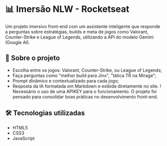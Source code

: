 # 📊 Imersão NLW - Rocketseat

Um projeto imersivo front-end com um assistente inteligente que responde a perguntas sobre estratégias, builds e meta de jogos como Valorant, Counter-Strike e League of Legends, utilizando a API do modelo Gemini (Google AI).

## 📌 Sobre o projeto

- Escolha entre os jogos: Valorant, Counter-Strike, ou League of Legends;
- Faça perguntas como "melhor build para Jinx", "tática TR na Mirage";
- Prompt dinâmico e contextualizado para cada jogo;
- Resposta da IA formatada em Markdown e exibida diretamente no site.
! Necessário o uso de uma APIKEY para o funcionamento.
O
 projeto foi pensado para consolidar boas práticas no desenvolvimento front-end.

## 🛠️ Tecnologias utilizadas

- HTML5
- CSS3
- JavaScript

